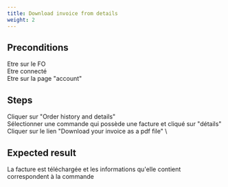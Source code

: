 ```yaml
---
title: Download invoice from details
weight: 2
---
```


## Preconditions

Etre sur le FO\
Etre connecté\
Etre sur la page "account"
## Steps

Cliquer sur "Order history and details"\
Sélectionner une commande qui possède une facture et cliqué sur "détails"\
Cliquer sur le lien "Download your invoice as a pdf file"\


## Expected result

La facture est téléchargée et les informations qu'elle contient correspondent à la commande

